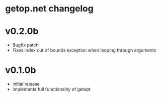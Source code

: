 # getop.net changelog

# v0.2.0b
 - Bugfix patch
 - Fixes index out of bounds exception when looping through arguments


# v0.1.0b
 - Initial release
 - Implements full functionality of getopt
